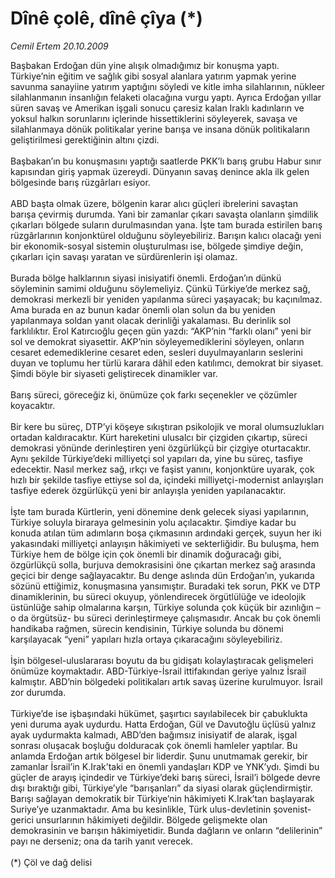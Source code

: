 # Dînê çolê, dînê çîya (*)

*Cemil Ertem 20.10.2009*

<div class="taraf_structure_2col_1zq">
<div class="margen_n">



 <p>Başbakan Erdoğan dün yine alışık olmadığımız bir konuşma yaptı. Türkiye’nin eğitim ve sağlık gibi sosyal alanlara yatırım yapmak yerine savunma sanayiine yatırım yaptığını söyledi ve kitle imha silahlarının, nükleer silahlanmanın insanlığın felaketi olacağına vurgu yaptı. Ayrıca Erdoğan yıllar süren savaş ve Amerikan işgali sonucu çaresiz kalan Iraklı kadınların ve yoksul halkın sorunlarını içlerinde hissettiklerini söyleyerek, savaşa ve silahlanmaya dönük politikalar yerine barışa ve insana dönük politikaların geliştirilmesi gerektiğinin altını çizdi. <br/><br/>Başbakan’ın bu konuşmasını yaptığı saatlerde PKK’lı barış grubu Habur sınır kapısından giriş yapmak üzereydi. Dünyanın savaş denince akla ilk gelen bölgesinde barış rüzgârları esiyor. <br/><br/>ABD başta olmak üzere, bölgenin karar alıcı güçleri ibrelerini savaştan barışa çevirmiş durumda. Yani bir zamanlar çıkarı savaşta olanların şimdilik çıkarları bölgede suların durulmasından yana. İşte tam burada estirilen barış rüzgârlarının konjonktürel olduğunu söyleyebiliriz. Barışın kalıcı olacağı yeni bir ekonomik-sosyal sistemin oluşturulması ise, bölgede şimdiye değin, çıkarları için savaşı yaratan ve sürdürenlerin işi olamaz. <br/><br/>Burada bölge halklarının siyasi inisiyatifi önemli. Erdoğan’ın dünkü söyleminin samimi olduğunu söylemeliyiz. Çünkü Türkiye’de merkez sağ, demokrasi merkezli bir yeniden yapılanma süreci yaşayacak; bu kaçınılmaz. Ama burada en az bunun kadar önemli olan solun da bu yeniden yapılanmaya soldan yanıt olacak derinliği yakalaması. Bu derinlik sol farklılıktır. Erol Katırcıoğlu geçen gün yazdı: “AKP’nin “farklı olanı” yeni bir sol ve demokrat siyasettir. AKP’nin söyleyemediklerini söyleyen, onların cesaret edemediklerine cesaret eden, sesleri duyulmayanların seslerini duyan ve toplumu her türlü karara dâhil eden katılımcı, demokrat bir siyaset. Şimdi böyle bir siyaseti geliştirecek dinamikler var. <br/><br/>Barış süreci, göreceğiz ki, önümüze çok farkı seçenekler ve çözümler koyacaktır. <br/><br/>Bir kere bu süreç, DTP’yi köşeye sıkıştıran psikolojik ve moral olumsuzlukları ortadan kaldıracaktır. Kürt hareketini ulusalcı bir çizgiden çıkartıp, süreci demokrasi yönünde derinleştiren yeni özgürlükçü bir çizgiye oturtacaktır. Aynı şekilde Türkiye’deki milliyetçi sol yapıları da, yine bu süreç, tasfiye edecektir. Nasıl merkez sağ, ırkçı ve faşist yanını, konjonktüre uyarak, çok hızlı bir şekilde tasfiye ettiyse sol da, içindeki milliyetçi-modernist anlayışları tasfiye ederek özgürlükçü yeni bir anlayışla yeniden yapılanacaktır. <br/><br/>İşte tam burada Kürtlerin, yeni dönemine denk gelecek siyasi yapılarının, Türkiye soluyla biraraya gelmesinin yolu açılacaktır. Şimdiye kadar bu konuda atılan tüm adımların boşa çıkmasının ardındaki gerçek, suyun her iki yakasındaki milliyetçi anlayışın hâkimiyeti ve sekterliğidir. Bu buluşma, hem Türkiye hem de bölge için çok önemli bir dinamik doğuracağı gibi, özgürlükçü solla, burjuva demokrasisini öne çıkartan merkez sağ arasında geçici bir denge sağlayacaktır. Bu denge aslında dün Erdoğan’ın, yukarıda sözünü ettiğimiz, konuşmasına yansımıştır. Buradaki tek sorun, PKK ve DTP dinamiklerinin, bu süreci okuyup, yönlendirecek örgütlülüğe ve ideolojik üstünlüğe sahip olmalarına karşın, Türkiye solunda çok küçük bir azınlığın –o da örgütsüz- bu süreci derinleştirmeye çalışmasıdır. Ancak bu çok önemli handikaba rağmen, sürecin kendisinin, Türkiye solunda bu dönemi karşılayacak “yeni” yapıları hızla ortaya çıkaracağını söyleyebiliriz. <br/><br/>İşin bölgesel-uluslararası boyutu da bu gidişatı kolaylaştıracak gelişmeleri önümüze koymaktadır. ABD-Türkiye-İsrail ittifakından geriye yalnız İsrail kalmıştır. ABD’nin bölgedeki politikaları artık savaş üzerine kurulmuyor. İsrail zor durumda. <br/><br/>Türkiye’de ise işbaşındaki hükümet, şaşırtıcı sayılabilecek bir çabuklukta yeni duruma ayak uydurdu. Hatta Erdoğan, Gül ve Davutoğlu üçlüsü yalnız ayak uydurmakta kalmadı, ABD’den bağımsız inisiyatif de alarak, işgal sonrası oluşacak boşluğu dolduracak çok önemli hamleler yaptılar. Bu anlamda Erdoğan artık bölgesel bir liderdir. Şunu unutmamak gerekir, bir zamanlar İsrail’in K.Irak’taki en önemli yandaşları KDP ve YNK’ydı. Şimdi bu güçler de arayış içindedir ve Türkiye’deki barış süreci, İsrail’i bölgede devre dışı bıraktığı gibi, Türkiye’yle “barışanları” da siyasi olarak güçlendirmiştir. Barışı sağlayan demokratik bir Türkiye’nin hâkimiyeti K.Irak’tan başlayarak Suriye’ye uzanmaktadır. Ama bu kesinlikle, Türk ulus-devletinin şovenist-gerici unsurlarının hâkimiyeti değildir. Bölgede gelişmekte olan demokrasinin ve barışın hâkimiyetidir. Bunda dağların ve onların “delilerinin” payı ne derseniz; ona da tarih yanıt verecek. <br/><br/>(*) Çöl ve dağ delisi</p>
<br/>
<br/>
<br/>



<br/>


<div id="taraf_not">
</div>

</div>


</div>
